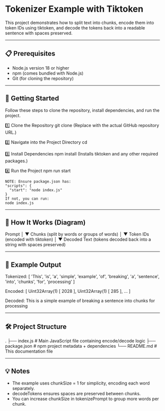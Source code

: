 # Tokenizer Example with Tiktoken

This project demonstrates how to split text into chunks, encode them into token IDs using tiktoken, and decode the tokens back into a readable sentence with spaces preserved.

------------------------------------------------------------
📋 Prerequisites
------------------------------------------------------------
- Node.js version 18 or higher
- npm (comes bundled with Node.js)
- Git (for cloning the repository)

------------------------------------------------------------
🚀 Getting Started
------------------------------------------------------------
Follow these steps to clone the repository, install dependencies, and run the project.

1️⃣ Clone the Repository
    git clone <your-repo-url>
    (Replace <your-repo-url> with the actual GitHub repository URL.)

2️⃣ Navigate into the Project Directory
    cd <project-folder-name>

3️⃣ Install Dependencies
    npm install
    (Installs tiktoken and any other required packages.)

4️⃣ Run the Project
    npm run start

    NOTE: Ensure package.json has:
    "scripts": {
      "start": "node index.js"
    }
    If not, you can run:
    node index.js

------------------------------------------------------------
🔄 How It Works (Diagram)
------------------------------------------------------------
Prompt
  │
  ▼
Chunks (split by words or groups of words)
  │
  ▼
Token IDs (encoded with tiktoken)
  │
  ▼
Decoded Text (tokens decoded back into a string with spaces preserved)

------------------------------------------------------------
📜 Example Output
------------------------------------------------------------
Tokenized: [
  'This', 'is', 'a', 'simple', 'example', 'of', 'breaking',
  'a', 'sentence', 'into', 'chunks', 'for', 'processing'
]

Encoded: [
  Uint32Array(1) [ 2028 ],
  Uint32Array(1) [ 285 ],
  ...
]

Decoded: This is a simple example of breaking a sentence into chunks for processing

------------------------------------------------------------
🛠 Project Structure
------------------------------------------------------------
.
├── index.js        # Main JavaScript file containing encode/decode logic
├── package.json    # npm project metadata + dependencies
└── README.md       # This documentation file

------------------------------------------------------------
💡 Notes
------------------------------------------------------------
- The example uses chunkSize = 1 for simplicity, encoding each word separately.
- decodeTokens ensures spaces are preserved between chunks.
- You can increase chunkSize in tokenizePrompt to group more words per chunk.
